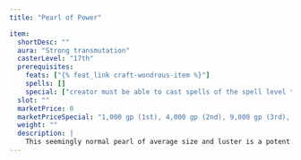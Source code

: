 ```yaml
---
title: "Pearl of Power"

item:
  shortDesc: ""
  aura: "Strong transmutation"
  casterLevel: "17th"
  prerequisites:
    feats: ["{% feat_link craft-wondrous-item %}"]
    spells: []
    special: ["creator must be able to cast spells of the spell level to be recalled"]
  slot: ""
  marketPrice: 0
  marketPriceSpecial: "1,000 gp (1st), 4,000 gp (2nd), 9,000 gp (3rd), 16,000 gp (4th), 25,000 gp (5th), 36,000 gp (6th), 49,000 gp (7th), 64,000 gp (8th), 81,000 gp (9th), or 70,000 gp (two spells)"
  weight: ""
  description: |
    This seemingly normal pearl of average size and luster is a potent aid to all spellcasters who prepare spells (clerics, druids, rangers, paladins, and wizards). Once per day on command, a _pearl of power_ enables the possessor to recall any one spell that she had prepared and then cast. The spell is then prepared again, just as if it had not been cast. The spell must be of a particular level, depending on the pearl. Different pearls exist for recalling one spell per day of each level from 1st through 9th and for the recall of two spells per day (each of a different level, 6th or lower).
---
```

